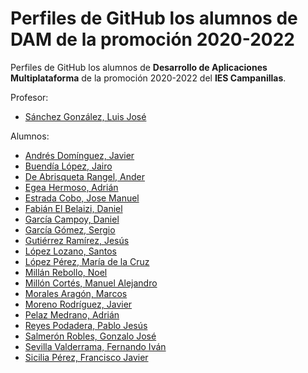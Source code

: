 # Perfiles de GitHub los alumnos de DAM de la promoción 2020-2022

Perfiles de GitHub los alumnos de **Desarrollo de Aplicaciones Multiplataforma** de la promoción 2020-2022 del **IES Campanillas**.

Profesor:

* [Sánchez González, Luis José](https://github.com/luisjosesanchez)

Alumnos:

* [Andrés Domínguez, Javier](https://github.com/javierandresaluiescampanillas)
* [Buendía López, Jairo](https://github.com/jairobuendia)
* [De Abrisqueta Rangel, Ander](https://github.com/AnderDeAbrisqueta)
* [Egea Hermoso, Adrián](https://github.com/AdrianEgeaHermoso)
* [Estrada Cobo, Jose Manuel](https://github.com/JoseEstradaC)
* [Fabián El Belaizi, Daniel](https://github.com/Danny-06)
* [García Campoy, Daniel](https://github.com/DanielGarciaCampoy)
* [García Gómez, Sergio](https://github.com/SergioGarciaGomez)
* [Gutiérrez Ramírez, Jesús](https://github.com/Jesus-GR)
* [López Lozano, Santos](https://github.com/SantosLopezLozano)
* [López Pérez, María de la Cruz](https://github.com/mcruzlp)
* [Millán Rebollo, Noel](https://github.com/NoelMillan)
* [Millón Cortés, Manuel Alejandro](github.com/ManuelMillon)
* [Morales Aragón, Marcos](https://github.com/MarcosMoralesAragon)
* [Moreno Rodríguez, Javier](https://github.com/Javiemr)
* [Pelaz Medrano, Adrián](https://github.com/AdrianPelaz)
* [Reyes Podadera, Pablo Jesús](https://github.com/PabloJesusReyes)
* [Salmerón Robles, Gonzalo José](https://github.com/gonzalosalmeron)
* [Sevilla Valderrama, Fernando Iván](https://github.com/FESEVA)
* [Sicilia Pérez, Francisco Javier](https://github.com/FranSiciliaPerez)
